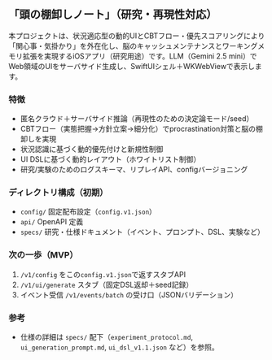 ## 「頭の棚卸しノート」（研究・再現性対応）

本プロジェクトは、状況適応型の動的UIとCBTフロー・優先スコアリングにより「関心事・気掛かり」を外在化し、脳のキャッシュメンテナンスとワーキングメモリ拡張を実現するiOSアプリ（研究用途）です。LLM（Gemini 2.5 mini）でWeb領域のUIをサーバサイド生成し、SwiftUIシェル＋WKWebViewで表示します。

### 特徴
- 匿名クラウド＋サーバサイド推論（再現性のための決定論モード/seed）
- CBTフロー（実態把握→方針立案→細分化）でprocrastination対策と脳の棚卸しを実現
- 状況認識に基づく動的優先付けと新規性制御
- UI DSLに基づく動的レイアウト（ホワイトリスト制御）
- 研究/実験のためのログスキーマ、リプレイAPI、configバージョニング

### ディレクトリ構成（初期）
- `config/` 固定配布設定（`config.v1.json`）
- `api/` OpenAPI 定義
- `specs/` 研究・仕様ドキュメント（イベント、プロンプト、DSL、実験など）

### 次の一歩（MVP）
1) `/v1/config` をこの`config.v1.json`で返すスタブAPI
2) `/v1/ui/generate` スタブ（固定DSL返却＋seed記録）
3) イベント受信 `/v1/events/batch` の受け口（JSONバリデーション）

### 参考
- 仕様の詳細は `specs/` 配下（`experiment_protocol.md`, `ui_generation_prompt.md`, `ui_dsl_v1.1.json` など）を参照。


